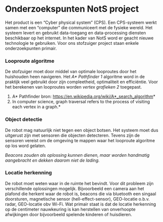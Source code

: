 # Onderzoekspunten NotS project
Het product is een “Cyber physical system” (CPS). Een CPS-systeem werkt samen met een “computer” die communiceert met de fysieke wereld. Het systeem levert en gebruikt data-toegang en data-processing diensten beschikbaar op het internet. In het kader van NotS word er geacht nieuwe technologie te gebruiken. Voor ons stofzuiger project staan enkele onderzoekpunten primair.

### Looproute algoritme
De stofzuiger moet door middel van optimale looproutes door het huishouden heen navigeren. Het *A\* Pathfinder 1* algoritme word in de praktijk veel gebruikt door zijn compleetheid, optimaliteit en efficiëntie. Voor het berekenen van looproutes worden *vertex grafieken 2* toegepast.

1. A\* Pathfinder bron: https://en.wikipedia.org/wiki/A*_search_algorithm*
2. In computer science, graph traversal refers to the process of visiting each vertex in a graph.*

### Object detectie
De robot mag natuurlijk niet tegen een object botsen. Het systeem moet dus uitgerust zijn met sensoren die objecten detecteren. Tevens zijn de sensoren vereist om de omgeving te mappen waar het looproute algoritme op los word gelaten. 

*Beacons zouden als oplossing kunnen dienen, maar worden handmatig aangebracht en dekken daarom niet de lading.*

### Locatie herkenning
De robot moet weten waar in de ruimte het bevindt. Voor dit probleem zijn verschillende oplossingen mogelijk. Bijvoorbeeld een camera aan het plafond die herkent waar de robot is, beacons die via bluetooth een singaal doorsturen, magnetische sensor (hell-effect-sensor), GEO-locatie o.b.v. radar, GEO-locatie obv Wi-Fi. Wat primair staat is dat de locatie herkenning op de centimeter nauwkeuring is kan herstellen van onverhoopte afwijkingen door bijvoorbeeld spelende kinderen of huisdieren. 





